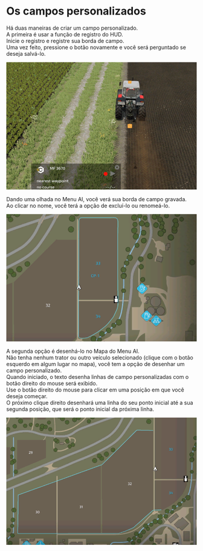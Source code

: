 # Os campos personalizados
  
Há duas maneiras de criar um campo personalizado.  
A primeira é usar a função de registro do HUD.  
Inicie o registro e registre sua borda de campo.  
Uma vez feito, pressione o botão novamente e você será perguntado se deseja salvá-lo.  


![Image](../assets/images/recordcustomhelp_0_0_765_510.png)

  
Dando uma olhada no Menu AI, você verá sua borda de campo gravada.  
Ao clicar no nome, você terá a opção de excluí-lo ou renomeá-lo.  


![Image](../assets/images/donecustomhelp_0_0_765_510.png)

  
A segunda opção é desenhá-lo no Mapa do Menu AI.  
Não tenha nenhum trator ou outro veículo selecionado (clique com o botão esquerdo em algum lugar no mapa), você tem a opção de desenhar um campo personalizado.  
Quando iniciado, o texto desenha linhas de campo personalizadas com o botão direito do mouse será exibido.  
Use o botão direito do mouse para clicar em uma posição em que você deseja começar.  
O próximo clique direito desenhará uma linha do seu ponto inicial até a sua segunda posição, que será o ponto inicial da próxima linha.  


![Image](../assets/images/drawcustomhelp_0_0_765_510.png)

